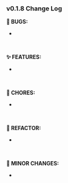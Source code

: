### v0.1.8 Change Log
**🐞 BUGS:**

-  

<br>

**✨ FEATURES:**

- 

<br>

**🧹 CHORES:**

- 

<br>

**🔧 REFACTOR:**

- 

<br>

**📝 MINOR CHANGES:**

- 

